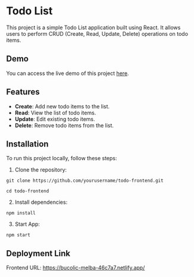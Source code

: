 # Todo List

This project is a simple Todo List application built using React. It allows users to perform CRUD (Create, Read, Update, Delete) operations on todo items.

## Demo

You can access the live demo of this project [here](https://bucolic-melba-46c7a7.netlify.app/).

## Features

- **Create**: Add new todo items to the list.
- **Read**: View the list of todo items.
- **Update**: Edit existing todo items.
- **Delete**: Remove todo items from the list.

## Installation

To run this project locally, follow these steps:

1. Clone the repository:

`git clone https://github.com/yourusername/todo-frontend.git`

`cd todo-frontend`

2. Install dependencies:

`npm install`

3. Start App:

`npm start`

## Deployment Link

Frontend URL: https://bucolic-melba-46c7a7.netlify.app/
